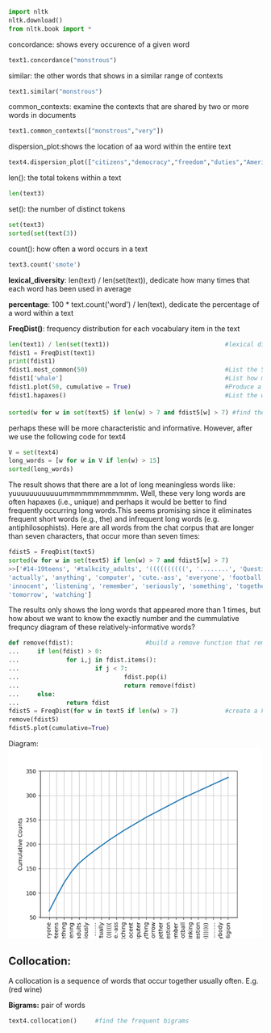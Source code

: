 ```python
import nltk
nltk.download()
from nltk.book import *
```
concordance: shows every occurence of a given word
```python
text1.concordance("monstrous")
```
similar: the other words that shows in a similar range of contexts
```python
text1.similar("monstrous")
```
common_contexts: examine the contexts that are shared by two or more words in documents
```python
text1.common_contexts(["monstrous","very"])
```
dispersion_plot:shows the location of aa word within the entire text
```python
text4.dispersion_plot(["citizens","democracy","freedom","duties","America","liberty"])
```
len(): the total tokens within a text
```python
len(text3)
```
set(): the number of distinct tokens
```python
set(text3)
sorted(set(text(3))
```
count(): how often a word occurs in a text
```python
text3.count('smote')
```
**lexical_diversity**: len(text) / len(set(text)), dedicate how many times that each word has been used in average

**percentage**: 100 * text.count('word') / len(text), dedicate the percentage of a word within a text

**FreqDist()**: frequency distribution for each vocabulary item in the text

```python
len(text1) / len(set(text1))                                #lexical diversity
fdist1 = FreqDist(text1)
print(fdist1)
fdist1.most_common(50)                                      #List the 5o most frequent words of the text
fdist1['whale']                                             #List how many times that the word 'whale' appears
fdist1.plot(50, cumulative = True)                          #Produce a cumulative frequency graph for the 50 most frequently used words
fdist1.hapaxes()                                            #List the words that occurs only once

sorted(w for w in set(text5) if len(w) > 7 and fdist5[w] > 7) #find the long words that occurs more than one times in the text
```
perhaps these will be more characteristic and informative. However, after we use the following code for text4

```python
V = set(text4)
long_words = [w for w in V if len(w) > 15]
sorted(long_words)
```

The result shows that there are a lot of long meaningless words like: yuuuuuuuuuuuummmmmmmmmmmm.  Well, these very long words are often hapaxes (i.e., unique) and perhaps it would be better to find frequently occurring long words.This seems promising since it eliminates frequent short words (e.g., the) and infrequent long words (e.g. antiphilosophists). Here are all words from the chat corpus that are longer than seven characters, that occur more than seven times:

```python
fdist5 = FreqDist(text5)
sorted(w for w in set(text5) if len(w) > 7 and fdist5[w] > 7)
>>['#14-19teens', '#talkcity_adults', '((((((((((', '........', 'Question',
'actually', 'anything', 'computer', 'cute.-ass', 'everyone', 'football',
'innocent', 'listening', 'remember', 'seriously', 'something', 'together',
'tomorrow', 'watching']

```
The results only shows the long words that appeared more than 1 times, but how about we want to know the exactly number and the cummulative frequncy diagram of these relatively-informative words?

```python
def remove(fdist):                    #build a remove function that remove the long words that appeared  less than seventh
...     if len(fdist) > 0:
...             for i,j in fdist.items():
...                     if j < 7:
...                             fdist.pop(i)
...                             return remove(fdist)
...     else:
...             return fdist
fdist5 = FreqDist(for w in text5 if len(w) > 7)             #create a FreqDist that only contains the word lenth more than 7
remove(fdist5)
fdist5.plot(cumulative=True)
```
Diagram:
![alt text][logo]


[logo]: https://github.com/pcheng2/NLTK-Notes/blob/master/Figure_1.png "Cummulative Frequency plot"


## Collocation:
A collocation is a sequence of words that occur together usually often. E.g. (red wine)

**Bigrams:** pair of words

```python 
text4.collocation()     #find the frequent bigrams
```

